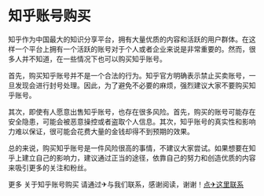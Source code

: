 # 知乎账号购买

知乎作为中国最大的知识分享平台，拥有大量优质的内容和活跃的用户群体。在这样一个平台上拥有一个活跃的账号对于个人或者企业来说是非常重要的。然而，很多人并不知道，在一些情况下也可以购买知乎账号。

首先，购买知乎账号并不是一个合法的行为。知乎官方明确表示禁止买卖账号，一旦发现会进行封号处理。因此，为了避免不必要的麻烦，强烈建议大家不要购买知乎账号。

其次，即使有人愿意出售知乎账号，也存在很多风险。首先，购买的账号可能存在安全隐患，可能会被恶意操控或者盗取个人信息。其次，知乎账号的真实性和影响力难以保证，很可能会花费大量的金钱却得不到预期的效果。

总的来说，购买知乎账号是一件风险很高的事情，不建议大家尝试。如果想要在知乎上建立自己的影响力，建议通过正当的途径，依靠自己的努力和创造优质的内容来吸引更多的关注和粉丝。

更多 关于知乎账号购买 请通过✈与我们联系，感谢阅读，谢谢！[点✈这里联系](https://t.me/pt99bot)